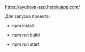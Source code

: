 https://ayubova-app.herokuapp.com/

Для запуска проекта:

-   npm install

-   npm run build

-   npm run start
